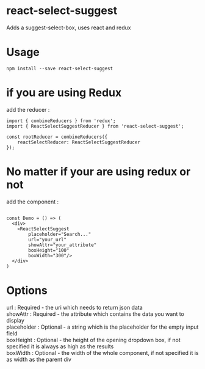 # react-select-suggest

Adds a suggest-select-box, uses react and redux

# Usage
```
npm install --save react-select-suggest
```
# if you are using Redux

add the reducer :
```
import { combineReducers } from 'redux';
import { ReactSelectSuggestReducer } from 'react-select-suggest';

const rootReducer = combineReducers({
    reactSelectReducer: ReactSelectSuggestReducer
});

```

# No matter if your are using redux or not

add the component :

```

const Demo = () => (
  <div>
    <ReactSelectSuggest
        placeholder="Search..."
        url="your_url"
        showAttr="your_attribute"
        boxHeight="100"
        boxWidth="300"/>
  </div>
)
```

# Options
url : Required - the uri which needs to return json data  
showAttr : Required - the attribute which contains the data you want to display  
placeholder : Optional - a string which is the placeholder for the empty input field  
boxHeight : Optional - the height of the opening dropdown box, if not specified it is always as high as the results  
boxWidth : Optional - the width of the whole component, if not specified it is as width as the parent div